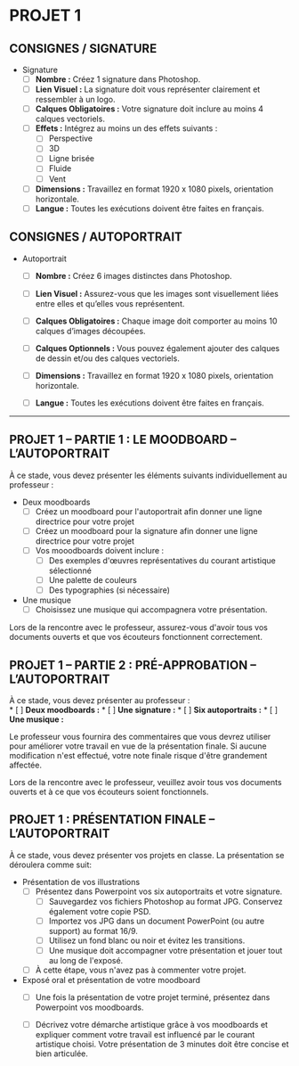 # PROJET 1

## CONSIGNES / SIGNATURE
* Signature
    * [ ] **Nombre :** Créez 1 signature dans Photoshop.
    * [ ] **Lien Visuel :** La signature doit vous représenter clairement et ressembler à un logo.
    * [ ] **Calques Obligatoires :** Votre signature doit inclure au moins 4 calques vectoriels.
    * [ ] **Effets :** Intégrez au moins un des effets suivants :
        * [ ] Perspective
        * [ ] 3D
        * [ ] Ligne brisée
        * [ ] Fluide
        * [ ] Vent
    * [ ] **Dimensions :** Travaillez en format 1920 x 1080 pixels, orientation horizontale.
    * [ ] **Langue :** Toutes les exécutions doivent être faites en français.

## CONSIGNES / AUTOPORTRAIT
* Autoportrait
    * [ ] **Nombre :** Créez 6 images distinctes dans Photoshop.
    * [ ] **Lien Visuel :** Assurez-vous que les images sont visuellement liées entre elles et qu’elles vous représentent.
    * [ ] **Calques Obligatoires :** Chaque image doit comporter au moins 10 calques d’images découpées.
    * [ ] **Calques Optionnels :** Vous pouvez également ajouter des calques de dessin et/ou des calques vectoriels.
    * [ ] **Dimensions :** Travaillez en format 1920 x 1080 pixels, orientation horizontale.
    * [ ] **Langue :** Toutes les exécutions doivent être faites en français.


---

## PROJET 1 – PARTIE 1 : LE MOODBOARD – L’AUTOPORTRAIT

À ce stade, vous devez présenter les éléments suivants individuellement au professeur :

 * Deux moodboards
    * [ ] Créez un moodboard pour l'autoportrait afin donner une ligne directrice pour votre projet
    * [ ] Créez un moodboard pour la signature afin donner une ligne directrice pour votre projet
    * [ ] Vos mooodboards doivent inclure :
       * [ ] Des exemples d'œuvres représentatives du courant artistique sélectionné
       * [ ] Une palette de couleurs
       * [ ] Des typographies (si nécessaire)
 * Une musique
    * [ ] Choisissez une musique qui accompagnera votre présentation.

Lors de la rencontre avec le professeur, assurez-vous d'avoir tous vos documents ouverts et que vos écouteurs fonctionnent correctement.

## PROJET 1 – PARTIE 2 : PRÉ-APPROBATION – L’AUTOPORTRAIT

À ce stade, vous devez présenter au professeur :  
    * [ ] **Deux moodboards :**
    * [ ] **Une signature :**
    * [ ] **Six autoportraits :**
    * [ ] **Une musique :**


Le professeur vous fournira des commentaires que vous devrez utiliser pour améliorer votre travail en vue de la présentation finale. Si aucune modification n'est effectué, votre note finale risque d'être grandement affectée. 

Lors de la rencontre avec le professeur, veuillez avoir tous vos documents ouverts et à ce que vos écouteurs soient fonctionnels.

## PROJET 1 : PRÉSENTATION FINALE – L’AUTOPORTRAIT

À ce stade, vous devez présenter vos projets en classe. La présentation se déroulera comme suit:

* Présentation de vos illustrations
    * [ ] Présentez dans Powerpoint vos six autoportraits et votre signature.
        * [ ] Sauvegardez vos fichiers Photoshop au format JPG. Conservez également votre copie PSD.
        * [ ] Importez vos JPG dans un document PowerPoint (ou autre support) au format 16/9.
        * [ ] Utilisez un fond blanc ou noir et évitez les transitions.  
        * [ ] Une musique doit accompagner votre présentation et jouer tout au long de l'exposé.
    * [ ] À cette étape, vous n'avez pas à commenter votre projet.
* Exposé oral et présentation de votre moodboard
    * [ ] Une fois la présentation de votre projet terminé, présentez dans Powerpoint vos moodboards.
    * [ ] Décrivez votre démarche artistique grâce à vos moodboards et expliquer comment votre travail est influencé par le courant artistique choisi. Votre présentation de 3 minutes doit être concise et bien articulée.   

